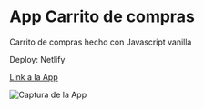 # App Carrito de compras

Carrito de compras hecho con Javascript vanilla

Deploy: Netlify

[Link a la App](https://carritodecomprascool.netlify.app/)

![Captura de la App](./.readme-static/print.png)